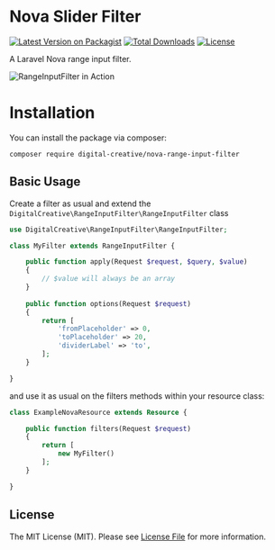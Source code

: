 # Nova Slider Filter

[![Latest Version on Packagist](https://img.shields.io/packagist/v/digital-creative/nova-range-input-filter)](https://packagist.org/packages/digital-creative/nova-range-input-filter)
[![Total Downloads](https://img.shields.io/packagist/dt/digital-creative/nova-range-input-filter)](https://packagist.org/packages/digital-creative/nova-range-input-filter)
[![License](https://img.shields.io/packagist/l/digital-creative/nova-range-input-filter)](https://github.com/dcasia/nova-range-input-filter/blob/master/LICENSE)

A Laravel Nova range input filter.

![RangeInputFilter in Action](https://raw.githubusercontent.com/dcasia/nova-range-input-filter/master/screenshot.png)

# Installation

You can install the package via composer:

```
composer require digital-creative/nova-range-input-filter
```

## Basic Usage

Create a filter as usual and extend the `DigitalCreative\RangeInputFilter\RangeInputFilter` class

```php
use DigitalCreative\RangeInputFilter\RangeInputFilter;

class MyFilter extends RangeInputFilter {

    public function apply(Request $request, $query, $value)
    {
        // $value will always be an array
    }
    
    public function options(Request $request)
    {
        return [
            'fromPlaceholder' => 0,
            'toPlaceholder' => 20,
            'dividerLabel' => 'to',
        ];
    }

}
```

and use it as usual on the filters methods within your resource class:

```php
class ExampleNovaResource extends Resource {

    public function filters(Request $request)
    {
        return [
            new MyFilter()
        ];
    }

}
```

## License

The MIT License (MIT). Please see [License File](https://raw.githubusercontent.com/dcasia/nova-range-input-filter/master/LICENSE) for more information.